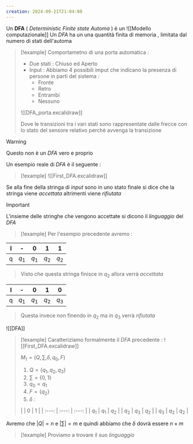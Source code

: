 ```yaml
---
creation: 2024-09-21T21:04:00
---
```

Un **DFA** ( *Deterministic Finite state Automa* ) è un ![[Modello computazionale]]
 Un *DFA* ha un una quantità finita di memoria , limitata dal numero di stati dell'automa

>[!example] 
>Comportametno di una porta automatica :
>+ Due stati : Chiuso ed Aperto 
>+ Input : Abbiamo 4 possibili imput che indicano la presenza di persone in parti del sistema : 
>	+ Fronte
>	+ Retro
>	+ Entrambi
>	+ Nessuno
>
>![[DFA_porta.excalidraw]]
>
>Dove le transizioni tra i vari stati sono rappresentate dalle frecce con lo stato del sensore relativo perchè avvenga la transizione

>[!warning] 
>Questo non è un *DFA* vero e proprio

Un esempio reale di *DFA* è il seguente : 

>[!example] 
![[First_DFA.excalidraw]]

Se alla fine della stringa di *input* sono in uno stato finale si dice che la stringa viene *accettata* altrimenti viene *rifiutata* 

>[!important] 
>L'insieme delle stringhe che vengono accettate si dicono il *linguaggio* del *DFA*

>[!example] 
>Per l'esempio precedente avremo :
>
|  I  |   -   |   0   |   1   |   1   |
| :-: | :---: | :---: | :---: | :---: |
|  q  | $q_1$ | $q_1$ | $q_2$ | $q_2$ |
>
>Visto che questa stringa finisce in $q_2$ allora verrà *accettata*
>
>
|  I  |   -   |   0   |   1   |   0   |
| :-: | :---: | :---: | :---: | :---: |
|  q  | $q_1$ | $q_1$ | $q_2$ | $q_3$ |
>
>Questa invece non finendo in $q_2$ ma in $q_3$ verrà *rifiutata*

![[DFA]]

>[!example] 
>Caratteriziamo formalmente il *DFA* precedente :
![[First_DFA.excalidraw]]
>
>$M_1 = (Q,\sum, \delta,q_0,F)$
>1. $Q = \{ q_1,q_2,q_3 \}$
>2. $\sum = \{0,1\}$
>3. $q_0 = q_1$
>4. $F = \{ q_2 \}$
>5. $\delta$ :
>
>|       |   0   |   1   |
| :---: | :---: | :---: |
| $q_1$ | $q_1$ | $q_2$ |
| $q_2$ | $q_3$ | $q_2$ |
| $q_3$ | $q_2$ | $q_2$ |

Avremo che $|Q| = n$ e $|\sum| = m$ e quindi abbiamo che $\delta$ dovrà essere $n\times m$ 

>[!example] 
>Proviamo a trovare il suo *linguaggio* 



